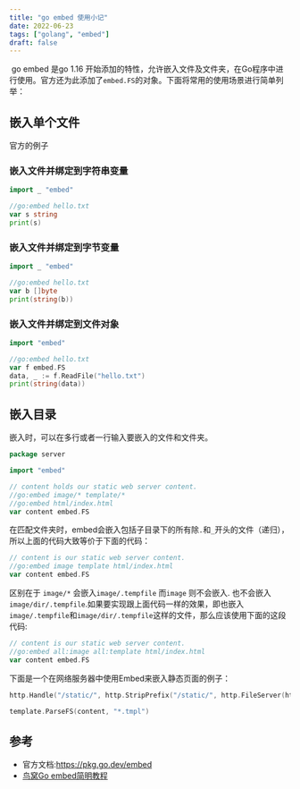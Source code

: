 ```yaml
---
title: "go embed 使用小记"
date: 2022-06-23
tags: ["golang", "embed"]
draft: false
---
```


​      go embed 是go 1.16 开始添加的特性，允许嵌入文件及文件夹，在Go程序中进行使用。官方还为此添加了`embed.FS`的对象。下面将常用的使用场景进行简单列举：

## 嵌入单个文件

官方的例子

### 嵌入文件并绑定到字符串变量

```go
import _ "embed"

//go:embed hello.txt
var s string
print(s)
```
### 嵌入文件并绑定到字节变量
```go
import _ "embed"

//go:embed hello.txt
var b []byte
print(string(b))
```
### 嵌入文件并绑定到文件对象
```go
import "embed"

//go:embed hello.txt
var f embed.FS
data, _ := f.ReadFile("hello.txt")
print(string(data))
```



## 嵌入目录

嵌入时，可以在多行或者一行输入要嵌入的文件和文件夹。

```go
package server

import "embed"

// content holds our static web server content.
//go:embed image/* template/*
//go:embed html/index.html
var content embed.FS
```
在匹配文件夹时，embed会嵌入包括子目录下的所有除`.`和`_`开头的文件（递归），所以上面的代码大致等价于下面的代码：
```go
// content is our static web server content.
//go:embed image template html/index.html
var content embed.FS
```

区别在于  `image/*` 会嵌入`image/.tempfile` 而`image` 则不会嵌入. 也不会嵌入`image/dir/.tempfile`.如果要实现跟上面代码一样的效果，即也嵌入`image/.tempfile`和`image/dir/.tempfile`这样的文件，那么应该使用下面的这段代码:

```go
// content is our static web server content.
//go:embed all:image all:template html/index.html
var content embed.FS
```

下面是一个在网络服务器中使用Embed来嵌入静态页面的例子：

```go
http.Handle("/static/", http.StripPrefix("/static/", http.FileServer(http.FS(content))))

template.ParseFS(content, "*.tmpl")
```
## 参考

+ 官方文档:https://pkg.go.dev/embed
+ [鸟窝Go embed简明教程](https://colobu.com/2021/01/17/go-embed-tutorial/)

